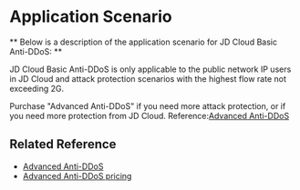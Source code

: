 # Application Scenario

** Below is a description of the application scenario for JD Cloud Basic Anti-DDoS: **

JD Cloud Basic Anti-DDoS is only applicable to the public network IP users in JD Cloud and attack protection scenarios with the highest flow rate not exceeding 2G.

Purchase "Advanced Anti-DDoS" if you need more attack protection, or if you need more protection from JD Cloud. Reference:[Advanced Anti-DDoS](https://www.jdcloud.com/products/ipanti)

 



## Related Reference

- [Advanced Anti-DDoS](https://github.com/jdcloudcom/cn/blob/edit/documentation/Cloud-Security/Advanced-Anti-DDoS/Introduction/What-Is-Advanced-Anti-DDoS.md)
- [Advanced Anti-DDoS pricing](https://github.com/jdcloudcom/cn/blob/edit/documentation/Cloud-Security/Advanced-Anti-DDoS/Pricing/Billing-Rules.md)
